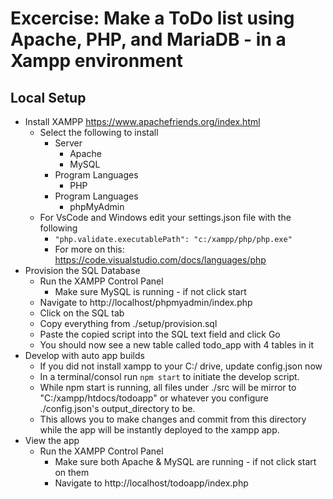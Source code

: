 # Excercise: Make a ToDo list using Apache, PHP, and MariaDB - in a Xampp environment

## Local Setup
 - Install XAMPP https://www.apachefriends.org/index.html
   - Select the following to install
     - Server
       - Apache
       - MySQL
     - Program Languages
       - PHP
     - Program Languages
       - phpMyAdmin
   - For VsCode and Windows edit your settings.json file with the following
     - `"php.validate.executablePath": "c:/xampp/php/php.exe"`
     - For more on this: https://code.visualstudio.com/docs/languages/php
 - Provision the SQL Database
   - Run the XAMPP Control Panel
     - Make sure MySQL is running - if not click start
   - Navigate to http://localhost/phpmyadmin/index.php
   - Click on the SQL tab
   - Copy everything from ./setup/provision.sql
   - Paste the copied script into the SQL text field and click Go
   - You should now see a new table called todo_app with 4 tables in it
 - Develop with auto app builds
   - If you did not install xampp to your C:/ drive, update config.json now
   - In a terminal/consol run `npm start` to initiate the develop script.
   - While npm start is running, all files under ./src will be mirror to "C:/xampp/htdocs/todoapp" or whatever you configure ./config.json's output_directory to be.
   - This allows you to make changes and commit from this directory while the app will be instantly deployed to the xampp app.
 - View the app
   - Run the XAMPP Control Panel
     - Make sure both Apache & MySQL are running - if not click start on them
     - Navigate to http://localhost/todoapp/index.php